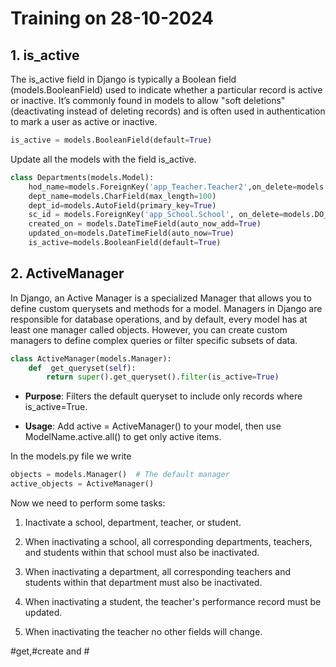 # **Training on 28-10-2024**

## 1. is_active 

The is_active field in Django is typically a Boolean field (models.BooleanField) used to indicate whether a particular record is active or inactive. It’s commonly found in models to allow "soft deletions" (deactivating instead of deleting records) and is often used in authentication to mark a user as active or inactive.

```python
is_active = models.BooleanField(default=True) 
```
Update all the models with the field is_active.

```python
class Departments(models.Model):
    hod_name=models.ForeignKey('app_Teacher.Teacher2',on_delete=models.DO_NOTHING,null=True,blank=True)
    dept_name=models.CharField(max_length=100)
    dept_id=models.AutoField(primary_key=True)
    sc_id = models.ForeignKey('app_School.School', on_delete=models.DO_NOTHING,null=True,blank=True)
    created_on = models.DateTimeField(auto_now_add=True)
    updated_on=models.DateTimeField(auto_now=True)
    is_active=models.BooleanField(default=True)
```

## 2. ActiveManager
In Django, an Active Manager is a specialized Manager that allows you to define custom querysets and methods for a model. Managers in Django are responsible for database operations, and by default, every model has at least one manager called objects. However, you can create custom managers to define complex queries or filter specific subsets of data.

```python
class ActiveManager(models.Manager):
    def  get_queryset(self):
        return super().get_queryset().filter(is_active=True)
```
* **Purpose**: Filters the default queryset to include only records where is_active=True.

* **Usage**: Add active = ActiveManager() to your model, then use ModelName.active.all() to get only active items.
  
In the models.py file we write 

```python
objects = models.Manager()  # The default manager
active_objects = ActiveManager()
```
Now we need to perform some tasks:

1. Inactivate a school, department, teacher, or student.

2. When inactivating a school, all corresponding departments, teachers, and students within that school must also be inactivated.

3. When inactivating a department, all corresponding teachers and students within that department must also be inactivated.

4. When inactivating a student, the teacher's performance record must be updated.

5. When inactivating the teacher no other fields will change.  


#get,#create and #